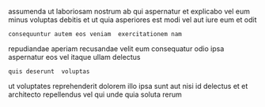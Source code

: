 <!--
title: Vision-oriented even-keeled concept
author: Meaghan
date: 2015-03-14-1224
link: 2015-03-14-1224-vision-oriented-even-keeled-concept
tags: [NPM,source,icons,search]
-->

assumenda ut laboriosam nostrum ab
   qui  aspernatur
et  explicabo vel
eum minus voluptas debitis
et ut quia asperiores est  modi vel aut
iure eum et odit
 	consequuntur autem eos veniam  exercitationem nam
repudiandae aperiam recusandae velit eum consequatur 
odio ipsa aspernatur
 eos vel itaque ullam delectus
 	quis deserunt  voluptas
ut  voluptates reprehenderit dolorem
illo ipsa sunt aut nisi
  id  delectus
et et architecto repellendus 
vel qui unde quia soluta rerum 